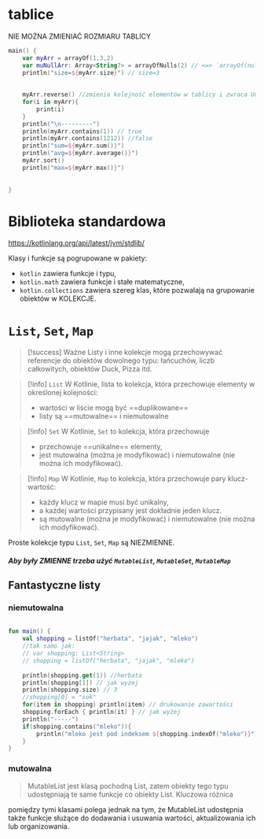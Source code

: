 
# tablice
NIE MOŻNA ZMIENIAĆ ROZMIARU TABLICY
```kotlin
main() {  
    var myArr = arrayOf(1,3,2)  
    var muNullArr: Array<String?> = arrayOfNulls(2) // <=> `arrayOf(null,null)  
    println("size=${myArr.size}") // size=3  
  
  
    myArr.reverse() //zmienia kolejność elementów w tablicy i zwraca Unit  
    for(i in myArr){  
        print(i)  
    }  
    println("\n---------")  
    println(myArr.contains(1)) // true  
    println(myArr.contains(1212)) //false  
    println("sum=${myArr.sum()}")  
    println("avg=${myArr.average()}")  
    myArr.sort()  
    println("max=${myArr.max()}")  
  
  
}
```


# Biblioteka standardowa
https://kotlinlang.org/api/latest/jvm/stdlib/

Klasy i funkcje są pogrupowane w pakiety:
- `kotlin` zawiera funkcje i typu,
- `kotlin.math` zawiera funkcje i stałe matematyczne,
- `kotlin.collections` zawiera szereg klas, które pozwalają na grupowanie obiektów w KOLEKCJE.



# `List`, `Set`, `Map`

>[!success] Ważne
>Listy i inne kolekcje mogą przechowywać referencje do obiektów dowolnego typu: łańcuchów, liczb całkowitych, obiektów Duck, Pizza itd.


>[!info] `List`
>W Kotlinie, lista to kolekcja, która przechowuje elementy w określonej kolejności:
> - wartości w liście mogą być ==duplikowane==
> - listy są ==mutowalne== i niemutowalne


>[!info] `Set`
>W Kotlinie, `Set` to kolekcja, która przechowuje
>- przechowuje ==unikalne== elementy,
>- jest mutowalna (można je modyfikować) i niemutowalne (nie można ich modyfikować).


>[!info] `Map`
>W Kotlinie, `Map` to kolekcja, która przechowuje pary klucz-wartość:
> - każdy klucz w mapie musi być unikalny, 
> - a każdej wartości przypisany jest dokładnie jeden klucz. 
> -  są mutowalne (można je modyfikować) i niemutowalne (nie można ich modyfikować).



Proste kolekcje typu `List`, `Set`, `Map` są NIEZMIENNE.
##### Aby były ZMIENNE trzeba użyć `MutableList`, `MutableSet`, `MutableMap`


## Fantastyczne listy
### niemutowalna
```kotlin
  
fun main() {  
    val shopping = listOf("herbata", "jajak", "mleko")
	//tak samo jak:
	// var shopping: List<String>
	// shopping = listOf("herbata", "jajak", "mleko")
	
    println(shopping.get(1)) //herbata  
    println(shopping[1]) // jak wyżej  
    println(shopping.size) // 3  
    //shopping[0] = "sok"  
    for(item in shopping) println(item) // drukowanie zawartości  
    shopping.forEach { println(it) } // jak wyżej  
    println("-----")  
    if(shopping.contains("mleko")){  
        println("mleko jest pod indeksem ${shopping.indexOf("mleko")}") //mleko jest pod indeksem 2  
    }  
}
```


### mutowalna

> MutableList jest klasą pochodną List, zatem obiekty tego typu udostępniają te same funkcje co obiekty List. Kluczowa różnica

pomiędzy tymi klasami polega jednak na tym, że MutableList udostępnia także funkcje służące do dodawania i usuwania wartości, aktualizowania ich lub organizowania.



















